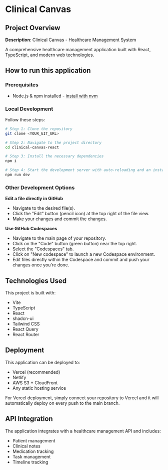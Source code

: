 # Clinical Canvas

## Project Overview

**Description**: Clinical Canvas - Healthcare Management System

A comprehensive healthcare management application built with React, TypeScript, and modern web technologies.

## How to run this application

### Prerequisites

- Node.js & npm installed - [install with nvm](https://github.com/nvm-sh/nvm#installing-and-updating)

### Local Development

Follow these steps:

```sh
# Step 1: Clone the repository
git clone <YOUR_GIT_URL>

# Step 2: Navigate to the project directory
cd clinical-canvas-react

# Step 3: Install the necessary dependencies
npm i

# Step 4: Start the development server with auto-reloading and an instant preview
npm run dev
```

### Other Development Options

**Edit a file directly in GitHub**

- Navigate to the desired file(s).
- Click the "Edit" button (pencil icon) at the top right of the file view.
- Make your changes and commit the changes.

**Use GitHub Codespaces**

- Navigate to the main page of your repository.
- Click on the "Code" button (green button) near the top right.
- Select the "Codespaces" tab.
- Click on "New codespace" to launch a new Codespace environment.
- Edit files directly within the Codespace and commit and push your changes once you're done.

## Technologies Used

This project is built with:

- Vite
- TypeScript
- React
- shadcn-ui
- Tailwind CSS
- React Query
- React Router

## Deployment

This application can be deployed to:
- Vercel (recommended)
- Netlify
- AWS S3 + CloudFront
- Any static hosting service

For Vercel deployment, simply connect your repository to Vercel and it will automatically deploy on every push to the main branch.

## API Integration

The application integrates with a healthcare management API and includes:
- Patient management
- Clinical notes
- Medication tracking
- Task management
- Timeline tracking